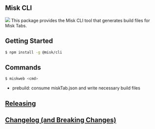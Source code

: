 ## Misk CLI

![](https://raw.githubusercontent.com/square/misk/master/misk.png)
This package provides the Misk CLI tool that generates build files for Misk Tabs.

## Getting Started

```bash
$ npm install -g @misk/cli
```

## Commands

```bash
$ miskweb <cmd>
```

- prebuild: consume miskTab.json and write necessary build files

## [Releasing](https://github.com/square/misk-web/blob/master/RELEASING.md)

## [Changelog (and Breaking Changes)](https://github.com/square/misk-web/blob/master/CHANGELOG.md)
